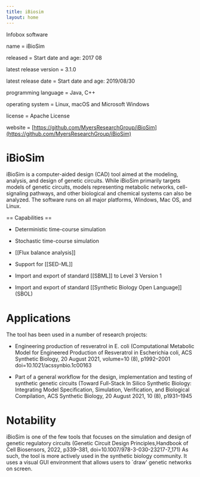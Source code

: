 ```yaml
---
title: iBiosim
layout: home
---
```


Infobox software

name                   = iBioSim

released               = Start date and age: 2017 08

latest release version = 3.1.0

latest release date    = Start date and age: 2019/08/30

programming language   = Java, C++

operating system       = Linux, macOS and Microsoft Windows

license                = Apache License

website                = [https://github.com/MyersResearchGroup/iBioSim](https://github.com/MyersResearchGroup/iBioSim)

iBioSim
=======

iBioSim is a computer-aided design (CAD) tool aimed at the modeling, analysis, and design of genetic circuits. While iBioSim primarily targets models of genetic circuits, models representing metabolic networks, cell-signaling pathways, and other biological and chemical systems can also be analyzed. The software runs on all major platforms, Windows, Mac OS, and Linux.


== Capabilities ==

* Deterministic time-course simulation

* Stochastic time-course simulation

* [[Flux balance analysis]]

* Support for [[SED-ML]]

* Import and export of standard [[SBML]] to Level 3 Version 1

* Import and export of standard [[Synthetic Biology Open Language]] (SBOL)

Applications
============

The tool has been used in a number of research projects:

* Engineering production of resveratrol in E. coli (Computational Metabolic Model for Engineered Production of Resveratrol in Escherichia coli, ACS Synthetic Biology, 20 August 2021, volume=10 (8), p1992–2001 doi=10.1021/acssynbio.1c00163

* Part of a general workflow for the design, implementation and testing of synthetic genetic circuits (Toward Full-Stack In Silico Synthetic Biology: Integrating Model Specification, Simulation, Verification, and Biological Compilation, ACS Synthetic Biology, 20 August 2021, 10 (8), p1931–1945 

Notability
==========

iBioSim is one of the few tools that focuses on the simulation and design of genetic regulatory circuits (Genetic Circuit Design Principles,Handbook of Cell Biosensors, 2022, p339–381, doi=10.1007/978-3-030-23217-7_171) As such, the tool is more actively used in the synthetic biology community. It uses a visual GUI environment that allows users to `draw' genetic networks on screen.


